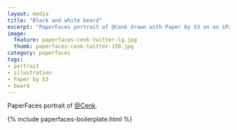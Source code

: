 ```yaml
---
layout: media
title: "Black and white beard"
excerpt: "PaperFaces portrait of @Cenk drawn with Paper by 53 on an iPad."
image: 
  feature: paperfaces-cenk-twitter-lg.jpg
  thumb: paperfaces-cenk-twitter-150.jpg
category: paperfaces
tags: 
- portrait
- illustration
- Paper by 53
- beard
---
```


PaperFaces portrait of [@Cenk](http://twitter.com/Cenk).

{% include paperfaces-boilerplate.html %}